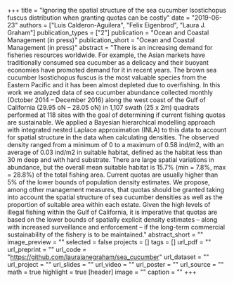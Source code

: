 +++
title = "Ignoring the spatial structure of the sea cucumber Isostichopus fuscus distribution when granting quotas can be costly"
date = "2019-06-23"
authors = ["Luis Calderon-Aguilera", "Felix Eigenbrod", "Laura J. Graham"]
publication_types = ["2"]
publication = "Ocean and Coastal Management (in press)"
publication_short = "Ocean and Coastal Management (in press)"
abstract = "There is an increasing demand for fisheries resources worldwide. For example, the Asian markets have traditionally consumed sea cucumber as a delicacy and their buoyant economies have promoted demand for it in recent years. The brown sea cucumber Isostichopus fuscus is the most valuable species from the Eastern Pacific and it has been almost depleted due to overfishing. In this work we analyzed data of sea cucumber abundance collected monthly (October 2014 – December 2016) along the west coast of the Gulf of California (29.95 oN – 28.05 oN) in 1,107 swath (25 x 2m) quadrats performed at 118 sites with the goal of determining if current fishing quotas are sustainable. We applied a Bayesian hierarchical modelling approach with integrated nested Laplace approximation (INLA) to this data to account for spatial structure in the data when calculating densities. The observed density ranged from a minimum of 0 to a maximum of 0.58 ind/m2, with an average of 0.03 ind/m2 in suitable habitat, defined as the habitat less than 30 m deep and with hard substrate. There are large spatial variations in abundance, but the overall mean suitable habitat is 15.7% (min = 7.8%, max = 28.8%) of the total fishing area. Current quotas are usually higher than 5% of the lower bounds of population density estimates. We propose, among other management measures, that quotas should be granted taking into account the spatial structure of sea cucumber densities as well as the proportion of suitable area within each estate. Given the high levels of illegal fishing within the Gulf of California, it is imperative that quotas are based on the lower bounds of spatially explicit density estimates – along with increased surveillance and enforcement – if the long-term commercial sustainability of the fishery is to be maintained."
abstract_short = ""
image_preview = ""
selected = false
projects = []
tags = []
url_pdf = ""
url_preprint = ""
url_code = "https://github.com/laurajanegraham/sea_cucumber"
url_dataset = ""
url_project = ""
url_slides = ""
url_video = ""
url_poster = ""
url_source = ""
math = true
highlight = true
[header]
image = ""
caption = ""
+++
